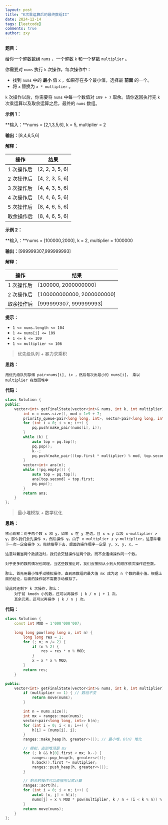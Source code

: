 ```yaml
---
layout: post
title: "K次乘运算后的最终数组II"
date: 2024-12-14
tags: [leetcode]
comments: true
author: zxy
---
```


**题目：**

给你一个整数数组 `nums` ，一个整数 `k` 和一个整数 `multiplier` 。

你需要对 `nums` 执行 `k` 次操作，每次操作中：

- 找到 `nums` 中的 **最小** 值 `x` ，如果存在多个最小值，选择最 **前面** 的一个。
- 将 `x` 替换为 `x * multiplier` 。

`k` 次操作以后，你需要将 `nums` 中每一个数值对 `109 + 7` 取余。请你返回执行完 `k` 次乘运算以及取余运算之后，最终的 `nums` 数组。

**示例 1：**

**输入：**nums = [2,1,3,5,6], k = 5, multiplier = 2

**输出：**[8,4,6,5,6]

**解释：**

| 操作       | 结果            |
| ---------- | --------------- |
| 1 次操作后 | [2, 2, 3, 5, 6] |
| 2 次操作后 | [4, 2, 3, 5, 6] |
| 3 次操作后 | [4, 4, 3, 5, 6] |
| 4 次操作后 | [4, 4, 6, 5, 6] |
| 5 次操作后 | [8, 4, 6, 5, 6] |
| 取余操作后 | [8, 4, 6, 5, 6] |

**示例 2：**

**输入：**nums = [100000,2000], k = 2, multiplier = 1000000

**输出：**[999999307,999999993]

**解释：**

| 操作       | 结果                       |
| ---------- | -------------------------- |
| 1 次操作后 | [100000, 2000000000]       |
| 2 次操作后 | [100000000000, 2000000000] |
| 取余操作后 | [999999307, 999999993]     |

**提示：**

- `1 <= nums.length <= 104`
- `1 <= nums[i] <= 109`
- `1 <= k <= 109`
- `1 <= multiplier <= 106`

> 优先级队列 + 暴力求乘积

**思路：**

```
用优先级队列存储 pair<nums[i], i> ，然后每次出最小的 nums[i]， 乘以 multiplier 在放回堆中
```

**代码：**

```cpp
class Solution {
public:
    vector<int> getFinalState(vector<int>& nums, int k, int multiplier) {
        int n = nums.size(), mod = 1e9 + 7;
        priority_queue<pair<long long, int>, vector<pair<long long, int>>, greater<pair<long long, int>>> pq;
        for (int i = 0; i < n; i++) {
            pq.push(make_pair(nums[i], i));
        }
        while (k) {
            auto top = pq.top();
            pq.pop();
            k--;
            pq.push(make_pair((top.first * multiplier) % mod, top.second));
        }
        vector<int> ans(n);
        while (!pq.empty()) {
            auto top = pq.top();
            ans[top.second] = top.first;
            pq.pop();
        }
        return ans;
    }
};
```

> 最小堆模拟 + 数学优化

**思路：**

```
核心观察：对于两个数 x 和 y，如果 x 在 y 左边，且 x ≤ y 以及 x⋅multiplier > y，那么我们会先操作 x，然后操作 y。由于 x⋅multiplier ≤ y⋅multiplier，这意味着下一次一定会操作 x。继续推导下去，后面的操作顺序一定是 y, x, y, x, ⋯

这意味着当两个数接近时，我们会交替操作这两个数，而不会连续操作同一个数。

对于更多的数的情况也同理，当这些数接近时，我们会按照从小到大的顺序依次操作这些数。

那么，首先用最小堆手动模拟操作，直到原数组的最大值 mx 成为这 n 个数的最小值。根据上面的结论，后面的操作就不需要手动模拟了。

设此时还剩下 k 次操作，那么：
	对于前 kmodn 小的数，还可以再操作 ⌊ k / n ⌋ + 1 次。
	其余元素，还可以再操作 ⌊ k / n ⌋ 次。
```

**代码：**

```cpp
class Solution {
    const int MOD = 1'000'000'007;

    long long pow(long long x, int n) {
        long long res = 1;
        for (; n; n /= 2) {
            if (n % 2) {
                res = res * x % MOD;
            }
            x = x * x % MOD;
        }
        return res;
    }

public:
    vector<int> getFinalState(vector<int>& nums, int k, int multiplier) {
        if (multiplier == 1) { // 数组不变
            return move(nums);
        }

        int n = nums.size();
        int mx = ranges::max(nums);
        vector<pair<long long, int>> h(n);
        for (int i = 0; i < n; i++) {
            h[i] = {nums[i], i};
        }
        ranges::make_heap(h, greater<>()); // 最小堆，O(n) 堆化

        // 模拟，直到堆顶是 mx
        for (; k && h[0].first < mx; k--) {
            ranges::pop_heap(h, greater<>());
            h.back().first *= multiplier;
            ranges::push_heap(h, greater<>());
        }

        // 剩余的操作可以直接用公式计算
        ranges::sort(h);
        for (int i = 0; i < n; i++) {
            auto& [x, j] = h[i];
            nums[j] = x % MOD * pow(multiplier, k / n + (i < k % n)) % MOD;
        }
        return move(nums);
    }
};
```


